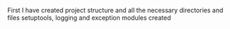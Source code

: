 First I have created project structure and all the necessary directories and files
setuptools, logging and exception modules created